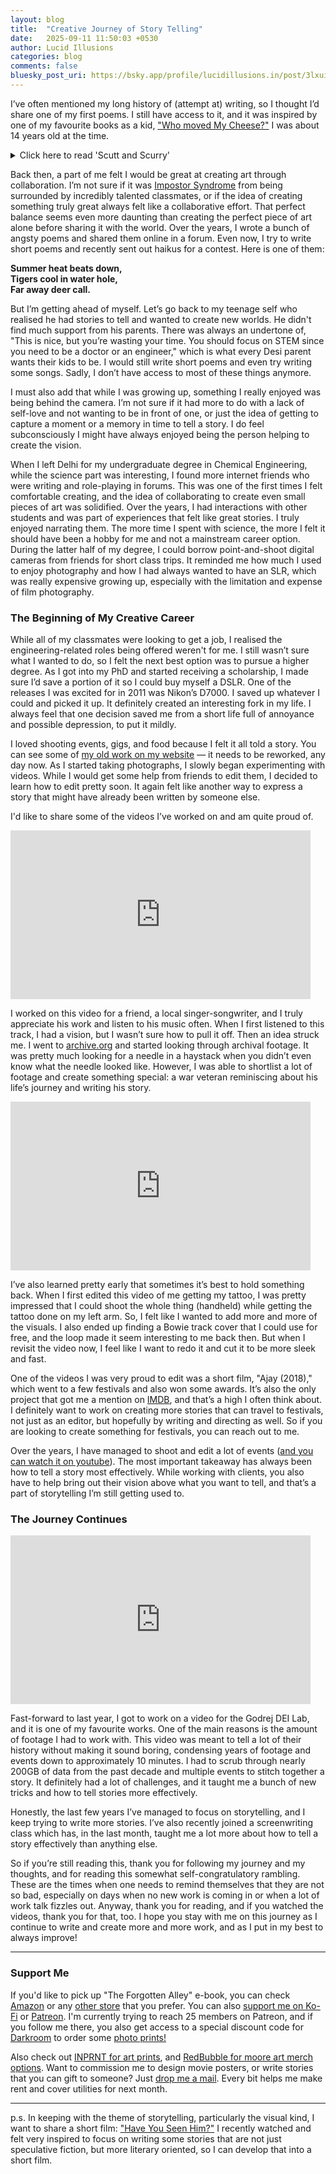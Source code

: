 ```yaml
---
layout: blog
title:  "Creative Journey of Story Telling"
date:   2025-09-11 11:50:03 +0530
author: Lucid Illusions
categories: blog
comments: false
bluesky_post_uri: https://bsky.app/profile/lucidillusions.in/post/3lxuirt2tpk25
---
```


I’ve often mentioned my long history of (attempt at) writing, so I thought I’d share one of my first poems. I still have access to it, and it was inspired by one of my favourite books as a kid, ["Who moved My Cheese?"](https://amzn.to/469EVM5) I was about 14 years old at the time.

<details>
  <summary>Click here to read 'Scutt and Scurry'</summary>
  <p>
  Once Upon a time,<br>
  There lived two mice.<br>
  One was Scutt, the other Scurry,<br>
  Both of them, always in a hurry.<br>
  <br>
  Their friendship was a wonder;<br>
  Though each bore a different savor.<br>
  Scutt believed in 'we',<br>
  Scurry always said 'me'.<br>
  <br>
  One Day some cheese, found Scurry,<br>
  Gobbled it all in a hurry.<br>
  Back to the hole he went,<br>
  Which the two, held on rent.<br>
  <br>
  There he saw, Scutt asleep,<br>
  Lost In, some thought, deep.<br>
  Scurry's eyes grew bright,<br>
  When to his delight,<br>
  He saw more of some lovely cheese,<br>
  In front of Scutt, who slept with ease.<br>
  <br>
  Without a thought, he jumped,<br>
  And soon landed on the lump.<br>
  The cheese was all gone,<br>
  Now, for Scutt, 'twas dawn'.<br>
  Who was up with a yawn,<br>
  And looked for the cheese that was gone.<br>
  <br>
  Good, you ate it, I saved it for you,<br>
  His love for Scurry, was surely true.<br>
  Scurry didn't know what to say,<br>
  As he had his eyes opened that day. <br>
  </p>
</details>

Back then, a part of me felt I would be great at creating art through collaboration. I’m not sure if it was [Impostor Syndrome](https://ss.lucidillusions.in/blog/2025-09-02-IS/) from being surrounded by incredibly talented classmates, or if the idea of creating something truly great always felt like a collaborative effort. That perfect balance seems even more daunting than creating the perfect piece of art alone before sharing it with the world. Over the years, I wrote a bunch of angsty poems and shared them online in a forum. Even now, I try to write short poems and recently sent out haikus for a contest. Here is one of them:

<strong>
Summer heat beats down,<br>
Tigers cool in water hole,<br>
Far away deer call.<br>
</strong>

But I’m getting ahead of myself. Let’s go back to my teenage self who realised he had stories to tell and wanted to create new worlds. He didn't find much support from his parents. There was always an undertone of, "This is nice, but you’re wasting your time. You should focus on STEM since you need to be a doctor or an engineer," which is what every Desi parent wants their kids to be. I would still write short poems and even try writing some songs. Sadly, I don’t have access to most of these things anymore.

I must also add that while I was growing up, something I really enjoyed was being behind the camera. I’m not sure if it had more to do with a lack of self-love and not wanting to be in front of one, or just the idea of getting to capture a moment or a memory in time to tell a story. I do feel subconsciously I might have always enjoyed being the person helping to create the vision.

When I left Delhi for my undergraduate degree in Chemical Engineering, while the science part was interesting, I found more internet friends who were writing and role-playing in forums. This was one of the first times I felt comfortable creating, and the idea of collaborating to create even small pieces of art was solidified. Over the years, I had interactions with other students and was part of experiences that felt like great stories. I truly enjoyed narrating them. The more time I spent with science, the more I felt it should have been a hobby for me and not a mainstream career option. During the latter half of my degree, I could borrow point-and-shoot digital cameras from friends for short class trips. It reminded me how much I used to enjoy photography and how I had always wanted to have an SLR, which was really expensive growing up, especially with the limitation and expense of film photography.

### The Beginning of My Creative Career

While all of my classmates were looking to get a job, I realised the engineering-related roles being offered weren't for me. I still wasn’t sure what I wanted to do, so I felt the next best option was to pursue a higher degree. As I got into my PhD and started receiving a scholarship, I made sure I’d save a portion of it so I could buy myself a DSLR. One of the releases I was excited for in 2011 was Nikon’s D7000. I saved up whatever I could and picked it up. It definitely created an interesting fork in my life. I always feel that one decision saved me from a short life full of annoyance and possible depression, to put it mildly.

I loved shooting events, gigs, and food because I felt it all told a story. You can see some of [my old work on my website](https://oldsite.lucidillusions.in/) — it needs to be reworked, any day now. As I started taking photographs, I slowly began experimenting with videos. While I would get some help from friends to edit them, I decided to learn how to edit pretty soon. It again felt like another way to express a story that might have already been written by someone else.

I'd like to share some of the videos I’ve worked on and am quite proud of.

<iframe src="https://player.vimeo.com/video/224224643?badge=0&amp;autopause=0&amp;player_id=0&amp;app_id=58479" width="480" height="270" frameborder="0" allow="autoplay; fullscreen; picture-in-picture; clipboard-write; encrypted-media; web-share" referrerpolicy="strict-origin-when-cross-origin" title="Are We Where We Want To Be? - Mohit Mukhi Trio"></iframe>

I worked on this video for a friend, a local singer-songwriter, and I truly appreciate his work and listen to his music often. When I first listened to this track, I had a vision, but I wasn’t sure how to pull it off. Then an idea struck me. I went to [archive.org](https://archive.org/donate?origin=iawww-TopNavDonateButton) and started looking through archival footage. It was pretty much looking for a needle in a haystack when you didn’t even know what the needle looked like. However, I was able to shortlist a lot of footage and create something special: a war veteran reminiscing about his life’s journey and writing his story.


<iframe src="https://player.vimeo.com/video/165924388?badge=0&amp;autopause=0&amp;player_id=0&amp;app_id=58479" width="480" height="270" frameborder="0" allow="autoplay; fullscreen; picture-in-picture; clipboard-write; encrypted-media; web-share" referrerpolicy="strict-origin-when-cross-origin" title="David Meowie - Tattoo"></iframe>

I’ve also learned pretty early that sometimes it’s best to hold something back. When I first edited this video of me getting my tattoo, I was pretty impressed that I could shoot the whole thing (handheld) while getting the tattoo done on my left arm. So, I felt like I wanted to add more and more of the visuals. I also ended up finding a Bowie track cover that I could use for free, and the loop made it seem interesting to me back then. But when I revisit the video now, I feel like I want to redo it and cut it to be more sleek and fast.

One of the videos I was very proud to edit was a short film, "Ajay (2018)," which went to a few festivals and also won some awards. It’s also the only project that got me a mention on [IMDB](https://www.imdb.com/name/nm10575867/bio/), and that’s a high I often think about. I definitely want to work on creating more stories that can travel to festivals, not just as an editor, but hopefully by writing and directing as well. So if you are looking to create something for festivals, you can reach out to me.

Over the years, I have managed to shoot and edit a lot of events ([and you can watch it on youtube](https://www.youtube.com/playlist?list=PLm-fNHehh3CBC4XIOQyTQrgmMo07cL-dy)). The most important takeaway has always been how to tell a story most effectively. While working with clients, you also have to help bring out their vision above what you want to tell, and that’s a part of storytelling I’m still getting used to.

### The Journey Continues

<iframe width="480" height="270" src="https://www.youtube.com/embed/AU4lxUkdKQc?si=-YR2iHUJFaGZWJBH" title="YouTube video player" frameborder="0" allow="accelerometer; autoplay; clipboard-write; encrypted-media; gyroscope; picture-in-picture; web-share" referrerpolicy="strict-origin-when-cross-origin" allowfullscreen></iframe>

Fast-forward to last year, I got to work on a video for the Godrej DEI Lab, and it is one of my favourite works. One of the main reasons is the amount of footage I had to work with. This video was meant to tell a lot of their history without making it sound boring, condensing years of footage and events down to approximately 10 minutes. I had to scrub through nearly 200GB of data from the past decade and multiple events to stitch together a story. It definitely had a lot of challenges, and it taught me a bunch of new tricks and how to tell stories more effectively.

Honestly, the last few years I’ve managed to focus on storytelling, and I keep trying to write more stories. I’ve also recently joined a screenwriting class which has, in the last month, taught me a lot more about how to tell a story effectively than anything else.

So if you’re still reading this, thank you for following my journey and my thoughts, and for reading this somewhat self-congratulatory rambling. These are the times when one needs to remind themselves that they are not so bad, especially on days when no new work is coming in or when a lot of work talk fizzles out. Anyway, thank you for reading, and if you watched the videos, thank you for that, too. I hope you stay with me on this journey as I continue to write and create more and more work, and as I put in my best to always improve!

<hr />

### Support Me
If you'd like to pick up "The Forgotten Alley" e-book, you can check [Amazon](https://www.amazon.com/dp/B0F7HGSGCF) or any [other store](https://books2read.com/u/mgB2Nq) that you prefer. You can also [support me on Ko-Fi](https://ko-fi.com/lucidillusions) or [Patreon](patreon.com/lucidillusions). I'm currently trying to reach 25 members on Patreon, and if you follow me there, you also get access to a special discount code for [Darkroom](https://www.patreon.com/posts/are-you-looking-138221022) to order some [photo prints!](https://lucidillusions.darkroom.com/)

Also check out [INPRNT for art prints](https://www.inprnt.com/gallery/lucidillusions/), and [RedBubble for moore art merch options](https://www.redbubble.com/people/lucidillusions/shop). Want to commission me to design movie posters, or write stories that you can gift to someone? Just [drop me a mail](mailto:i@lucidillusions.in). Every bit helps me make rent and cover utilities for next month.

<hr />

p.s. In keeping with the theme of storytelling, particularly the visual kind, I want to share a short film: ["Have You Seen Him?"](https://www.youtube.com/watch?v=bwjffAwk7G4)
I recently watched and felt very inspired to focus on writing some stories that are not just speculative fiction, but more literary oriented, so I can develop that into a short film.
